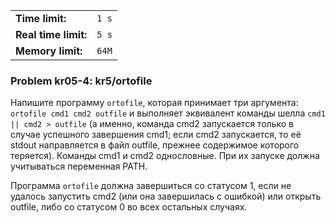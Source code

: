 |                      |       |
|----------------------|-------|
| **Time limit:**      | `1 s` |
| **Real time limit:** | `5 s` |
| **Memory limit:**    | `64M` |


### Problem kr05-4: kr5/ortofile

Напишите программу `ortofile`, которая принимает три аргумента: `ortofile cmd1 cmd2 outfile` и
выполняет эквивалент команды шелла `cmd1 || cmd2 > outfile` (а именно, команда cmd2 запускается
только в случае успешного завершения cmd1; если cmd2 запускается, то её stdout направляется в файл
outfile, прежнее содержимое которого теряется). Команды cmd1 и cmd2 однословные. При их запуске
должна учитываться переменная PATH.

Программа `ortofile` должна завершиться со статусом 1, если не удалось запустить cmd2 (или она
завершилась с ошибкой) или открыть outfile, либо со статусом 0 во всех остальных случаях.

